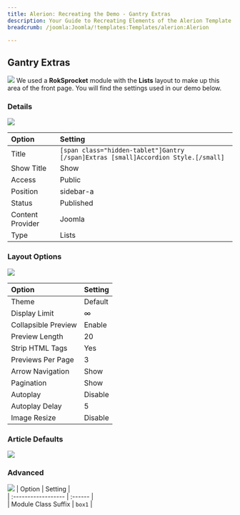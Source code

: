 ```yaml
---
title: Alerion: Recreating the Demo - Gantry Extras
description: Your Guide to Recreating Elements of the Alerion Template for Joomla
breadcrumb: /joomla:Joomla/!templates:Templates/alerion:Alerion

---
```


Gantry Extras
-----
![][demo]
We used a **RokSprocket** module with the **Lists** layout to make up this area of the front page. You will find the settings used in our demo below.

### Details
![][demo2]

| Option           | Setting                                                                            |  
| :--------------- | :--------------------------------------------------------------------------------- |  
| Title            | `[span class="hidden-tablet"]Gantry [/span]Extras [small]Accordion Style.[/small]` |  
| Show Title       | Show                                                                               |  
| Access           | Public                                                                             |  
| Position         | sidebar-a                                                                          |  
| Status           | Published                                                                          |  
| Content Provider | Joomla                                                                             |  
| Type             | Lists                                                                              |  

### Layout Options
![][demo3]

| Option              | Setting |  
| :------------------ | :------ |  
| Theme               | Default |  
| Display Limit       | ∞       |  
| Collapsible Preview | Enable  |  
| Preview Length      | 20      |  
| Strip HTML Tags     | Yes     |  
| Previews Per Page   | 3       |  
| Arrow Navigation    | Show    |  
| Pagination          | Show    |  
| Autoplay            | Disable |  
| Autoplay Delay      | 5       |  
| Image Resize        | Disable |  

### Article Defaults
![][demo4]

### Advanced
![][demo5]
| Option              | Setting |  
| :------------------ | :------ |  
| Module Class Suffix | `box1`  |  

[demo]: assets/demo_6.jpeg
[demo2]: assets/gantry_1.jpeg
[demo3]: assets/gantry_2.jpeg
[demo4]: assets/gantry_3.jpeg
[demo5]: assets/gantry_4.jpeg
